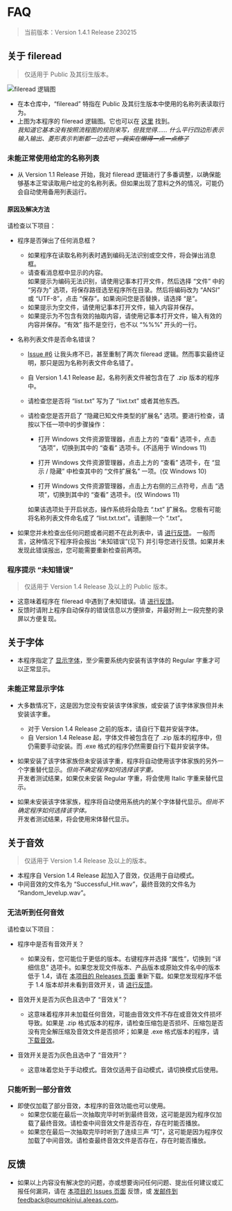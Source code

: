 # FAQ

> 当前版本：Version 1.4.1 Release 230215

## 关于 fileread

> 仅适用于 Public 及其衍生版本。

![fileread 逻辑图](https://github.com/PumpkinJui/Selector/blob/main/Tools%26EXPs/fileread/1.4.1/fileread.png)

- 在本仓库中，“fileread” 特指在 Public 及其衍生版本中使用的名称列表读取行为。
- 上图为本程序的 fileread 逻辑图。它也可以在 [这里](https://github.com/PumpkinJui/Selector/tree/main/Tools%26EXPs/fileread) 找到。  
  *我知道它基本没有按照流程图的规则来写，但我觉得…… 什么平行四边形表示输入输出、菱形表示判断都一边去吧 ~~，我实在懒得一点一点修了~~*

### 未能正常使用给定的名称列表

- 从 Version 1.1 Release 开始，我对 fileread 逻辑进行了多番调整，以确保能够基本正常读取用户给定的名称列表。但如果出现了意料之外的情况，可能仍会自动使用备用列表运行。

#### 原因及解决方法

请检查以下项目：

- 程序是否弹出了任何消息框？
  
  - 如果程序在读取名称列表时遇到编码无法识别或空文件，将会弹出消息框。
  - 请查看消息框中显示的内容。  
    如果提示为编码无法识别，请使用记事本打开文件，然后选择 “文件” 中的 “另存为” 选项，将保存路径选至程序所在目录。然后将编码改为 “ANSI” 或 “UTF-8”，点击 “保存”。如果询问您是否替换，请选择 “是”。
  - 如果提示为空文件，请使用记事本打开文件，输入内容并保存。
  - 如果提示为不包含有效的抽取内容，请使用记事本打开文件，输入有效的内容并保存。“有效” 指不是空行，也不以 “%%%” 开头的一行。

- 名称列表文件是否命名错误？
  
  - [Issue #6](https://github.com/PumpkinJui/Selector/issues/6) 让我头疼不已，甚至重制了两次 fileread 逻辑。然而事实最终证明，那只是因为名称列表文件命名错了。
  
  - 自 Version 1.4.1 Release 起，名称列表文件被包含在了 .zip 版本的程序中。
  
  - 请检查您是否将 “list.txt” 写为了 “lixt.txt” 或者其他东西。
  
  - 请检查您是否开启了 “隐藏已知文件类型的扩展名” 选项。要进行检查，请按以下任一项中的步骤操作：
    
    - 打开 Windows 文件资源管理器，点击上方的 “查看” 选项卡，点击 “选项”，切换到其中的 “查看” 选项卡。(不适用于 Windows 11)
    
    - 打开 Windows 文件资源管理器，点击上方的 “查看” 选项卡，在 “显示 / 隐藏” 中检查其中的 “文件扩展名” 一项。(仅 Windows 10)
    
    - 打开 Windows 文件资源管理器，点击上方右侧的三点符号，点击 “选项”，切换到其中的 “查看” 选项卡。(仅 Windows 11)
    
    如果该选项处于开启状态，操作系统将会隐去 “.txt” 扩展名。您极有可能将名称列表文件命名成了 “list.txt.txt”。请删除一个 “.txt”。

- 如果您并未检查出任何问题或者问题不在此列表中，请 [进行反馈](#%E5%8F%8D%E9%A6%88)。
  一般而言，这种情况下程序将会报出 “未知错误”(见下) 并引导您进行反馈。如果并未发现此错误报出，您可能需要重新检查前两项。

### 程序提示 “未知错误”

> 仅适用于 Version 1.4 Release 及以上的 Public 版本。

- 这意味着程序在 fileread 中遇到了未知错误。请 [进行反馈](#%E5%8F%8D%E9%A6%88)。
- 反馈时请附上程序自动保存的错误信息以方便排查，并最好附上一段完整的录屏以方便复现。

## 关于字体

- 本程序指定了 [显示字体](https://github.com/PumpkinJui/Selector/blob/main/README.md#%E4%BD%BF%E7%94%A8%E7%9A%84%E8%BE%85%E5%8A%A9%E5%B7%A5%E5%85%B7)，至少需要系统内安装有该字体的 Regular 字重才可以正常显示。

### 未能正常显示字体

- 大多数情况下，这是因为您没有安装该字体家族，或安装了该字体家族但并未安装该字重。
  
  - 对于 Version 1.4 Release 之前的版本，请自行下载并安装字体。
  - 自 Version 1.4 Release 起，字体文件被包含在了 .zip 版本的程序中，但仍需要手动安装。而 .exe 格式的程序仍然需要自行下载并安装字体。

- 如果安装了该字体家族但未安装该字重，程序将自动使用该字体家族的另外一个字重替代显示。*但尚不确定程序如何选择该字重。*  
  开发者测试结果，如果仅未安装 Regular 字重，将会使用 Italic 字重来替代显示。

- 如果未安装该字体家族，程序将自动使用系统内的某个字体替代显示。*但尚不确定程序如何选择该字体。*  
  开发者测试结果，将会使用宋体替代显示。

## 关于音效

> 仅适用于 Version 1.4 Release 及以上的版本。

- 本程序自 Version 1.4 Release 起加入了音效，仅适用于自动模式。
- 中间音效的文件名为 “Successful_Hit.wav”，最终音效的文件名为 “Random_levelup.wav”。

### 无法听到任何音效

请检查以下项目：

- 程序中是否有音效开关？
  
  - 如果没有，您可能位于更低的版本。右键程序并选择 “属性”，切换到 “详细信息” 选项卡。如果您发现文件版本、产品版本或原始文件名中的版本低于 1.4，请在 [本项目的 Releases 页面](https://github.com/PumpkinJui/Selector/releases) 重新下载。如果您发现程序不低于 1.4 版本却并未看到音效开关，请 [进行反馈](#%E5%8F%8D%E9%A6%88)。

- 音效开关是否为灰色且选中了 “音效关”？
  
  - 这意味着程序并未加载任何音效，可能由音效文件不存在或音效文件损坏导致。如果是 .zip 格式版本的程序，请检查压缩包是否损坏、压缩包是否没有完全解压缩及音效文件是否损坏；如果是 .exe 格式版本的程序，请 [下载音效](https://github.com/PumpkinJui/Selector/releases/tag/1.4)。

- 音效开关是否为灰色且选中了 “音效开”？
  
  - 这意味着您处于手动模式。音效仅适用于自动模式，请切换模式后使用。

### 只能听到一部分音效

- 即使仅加载了部分音效，本程序的音效功能也可以使用。
  - 如果您仅能在最后一次抽取完毕时听到最终音效，这可能是因为程序仅加载了最终音效。请检查中间音效文件是否存在，存在时能否播放。
  - 如果您在最后一次抽取完毕时听到了连续三声 “叮”，这可能是因为程序仅加载了中间音效。请检查最终音效文件是否存在，存在时能否播放。

## 反馈

- 如果以上内容没有解决您的问题，亦或想要询问任何问题、提出任何建议或汇报任何漏洞，请在 [本项目的 Issues 页面](https://github.com/PumpkinJui/Selector/issues) 反馈，或 [发邮件到 feedback@pumpkinjui.aleeas.com](mailto:feedback@pumpkinjui.aleeas.com)。
